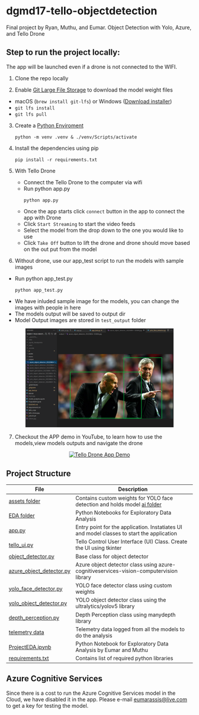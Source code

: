 # dgmd17-tello-objectdetection
Final project by Ryan, Muthu, and Eumar. Object Detection with Yolo, Azure, and Tello Drone

## Step to run the project locally:

The app will be launched even if a drone is not connected to the WIFI.

 1. Clone the repo locally

 2. Enable [Git Large File Storage](https://docs.github.com/en/repositories/working-with-files/managing-large-files/installing-git-large-file-storage) to download the model weight files
  - macOS (`brew install git-lfs`) or Windows ([Download installer](https://git-lfs.github.com/))
  - `git lfs install` 
  - `git lfs pull`

 3. Create a [Python Enviroment](https://www.tutorialspoint.com/how-to-create-a-virtual-environment-in-python)
    ```
    python -m venv .venv & ./venv/Scripts/activate
    ```

 4. Install the dependencies using pip
    ```
    pip install -r requirements.txt
    ```

 5. With Tello Drone
    - Connect the Tello Drone to the computer via wifi
    - Run python app.py
        ```
        python app.py
        ```
    - Once the app starts click `connect` button in the app to connect the app with Drone
    - Click `Start Streaming` to start the video feeds
    - Select the model from the drop down to the one you would like to use
    - Click `Take Off` button to lift the drone and drone should move based on the out put from the model
 6. Without drone, use our app_test script to run the models with sample images
   - Run python app_test.py
        ```
        python app_test.py
        ```
   - We have inluded sample image for the models, you can change the images with people in here
   - The models output will be saved to output dir
   - Model Output images are stored in `test_output` folder
<p align="center">
  <img src="test_output/test_output.png" alt="Model outputs saved here" width="400" />
</p>

7. Checkout the APP demo in YouTube, to learn how to use the models,view models outputs and navigate the drone
<p align="center">
  <a href="https://www.youtube.com/watch?v=LKzUzrd4MzM" target="_blank">
        <img src="https://img.youtube.com/vi/LKzUzrd4MzM/0.jpg" alt="Tello Drone App Demo" width="400" />
  </a>
</p>
<!-- [![Tello Drone App](https://img.youtube.com/vi/LKzUzrd4MzM/0.jpg)](https://www.youtube.com/watch?v=LKzUzrd4MzM) -->


## Project Structure


File | Description
------ | ------
[assets folder](./assets/)   | Contains custom weights for YOLO face detection and holds model [ai folder](./ai)   | Contains class for each model
[EDA folder](./EDA/)   | Python Notebooks for Exploratory Data Analysis
[app.py](./app.py) | Entry point for the application. Instatiates UI and model classes to start the application
[tello_ui.py](./tello_ui.py) | Tello Control User Interface (UI) Class. Create the UI using tkinter
[object_detector.py](./ai/object_detector.py)   | Base class for object detector
[azure_object_detector.py](./ai/azure_object_detector.py)   | Azure object detector class using azure-cognitiveservices-vision-computervision library
[yolo_face_detector.py](./ai/yolo_face_detector.py)   | YOLO face detector class using custom weights
[yolo_object_detector.py](./ai/yolo_object_detector.py)   | YOLO object detector class using the ultralytics/yolov5 library
[depth_perception.py](./ai/depth_perception.py)   | Depth Perception class using manydepth library
[telemetry data](./assets/telemetry_v2.csv) | Telemetry data logged from all the models to do the analysis
[ProjectEDA.ipynb](./EDA/ProjectEDA.ipynb)   | Python Notebook for Exploratory Data Analysis by Eumar and Muthu
[requirements.txt](./requirements.txt) | Contains list of required python libraries

## Azure Cognitive Services

Since there is a cost to run the Azure Cognitive Services model in the Cloud, we have disabled it in the app. Please e-mail eumarassis@live.com to get a key for testing the model.